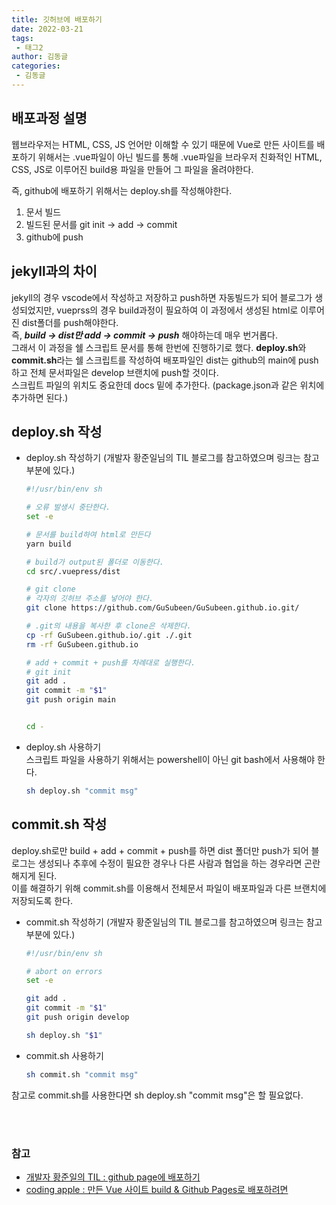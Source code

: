 ```yaml
---
title: 깃허브에 배포하기
date: 2022-03-21
tags:
 - 태그2
author: 김동글
categories: 
 - 김동글
---
```

## 배포과정 설명
웹브라우저는 HTML, CSS, JS 언어만 이해할 수 있기 때문에 Vue로 만든 사이트를 배포하기 위해서는 .vue파일이 아닌 빌드를 통해 .vue파일을 브라우저 친화적인 HTML, CSS, JS로 이루어진 build용 파일을 만들어 그 파일을 올려야한다.  

즉, github에 배포하기 위해서는 deploy.sh를 작성해야한다.
1) 문서 빌드
2) 빌드된 문서를 git init -> add -> commit
3) github에 push

## jekyll과의 차이
jekyll의 경우 vscode에서 작성하고 저장하고 push하면 자동빌드가 되어 블로그가 생성되었지만, vueprss의 경우 build과정이 필요하여 이 과정에서 생성된 html로 이루어진 dist폴더를 push해야한다.  
즉, ***build -> dist만 add -> commit -> push*** 해야하는데 매우 번거롭다.  
그래서 이 과정을 쉘 스크립트 문서를 통해 한번에 진행하기로 했다. **deploy.sh**와 **commit.sh**라는 쉘 스크립트를 작성하여 배포파일인 dist는 github의 main에 push하고 전체 문서파일은 develop 브랜치에 push할 것이다.  
스크립트 파일의 위치도 중요한데 docs 밑에 추가한다. (package.json과 같은 위치에 추가하면 된다.)

## deploy.sh 작성
- deploy.sh 작성하기 
  (개발자 황준일님의 TIL 블로그를 참고하였으며 링크는 참고부분에 있다.)
    ```sh
    #!/usr/bin/env sh

    # 오류 발생시 중단한다.
    set -e

    # 문서를 build하여 html로 만든다
    yarn build

    # build가 output된 폴더로 이동한다.
    cd src/.vuepress/dist

    # git clone
    # 각자의 깃허브 주소를 넣어야 한다.
    git clone https://github.com/GuSubeen/GuSubeen.github.io.git/

    # .git의 내용을 복사한 후 clone은 삭제한다.
    cp -rf GuSubeen.github.io/.git ./.git
    rm -rf GuSubeen.github.io

    # add + commit + push를 차례대로 실행한다.
    # git init
    git add .
    git commit -m "$1"
    git push origin main


    cd -
    ```
- deploy.sh 사용하기  
스크립트 파일을 사용하기 위해서는 powershell이 아닌 git bash에서 사용해야 한다.
  ```bash
  sh deploy.sh "commit msg"
  ```

## commit.sh 작성
deploy.sh로만 build + add + commit + push를 하면 dist 폴더만 push가 되어 블로그는 생성되나 추후에 수정이 필요한 경우나 다른 사람과 협업을 하는 경우라면 곤란해지게 된다.  
이를 해결하기 위해 commit.sh를 이용해서 전체문서 파일이 배포파일과 다른 브랜치에 저장되도록 한다.
- commit.sh 작성하기
  (개발자 황준일님의 TIL 블로그를 참고하였으며 링크는 참고부분에 있다.)
    ```sh
    #!/usr/bin/env sh

    # abort on errors
    set -e

    git add .
    git commit -m "$1"
    git push origin develop

    sh deploy.sh "$1"
    ```
- commit.sh 사용하기  
    ```sh
    sh commit.sh "commit msg"
    ```
참고로 commit.sh를 사용한다면 sh deploy.sh "commit msg"은 할 필요없다.

<br><br>

### 참고
- [개발자 황준일의 TIL : github page에 배포하기](https://junilhwang.github.io/TIL/Vuepress/Deploy/#_1-%E1%84%87%E1%85%A2%E1%84%91%E1%85%A9-%E1%84%80%E1%85%AA%E1%84%8C%E1%85%A5%E1%86%BC-%E1%84%8B%E1%85%B5%E1%84%92%E1%85%A2%E1%84%92%E1%85%A1%E1%84%80%E1%85%B5)
- [coding apple : 만든 Vue 사이트 build & Github Pages로 배포하려면](https://codingapple.com/unit/vue-build-and-deploy-with-github-pages/)